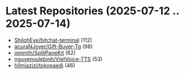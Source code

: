 # Latest Repositories (2025-07-12 .. 2025-07-14)

- [ShilohEye/bitchat-terminal](https://github.com/ShilohEye/bitchat-terminal) (112)
- [acuraNJoyer/Gift-Buyer-Tg](https://github.com/acuraNJoyer/Gift-Buyer-Tg) (98)
- [jsmmth/SplitPaneKit](https://github.com/jsmmth/SplitPaneKit) (62)
- [nguyenvulebinh/VietVoice-TTS](https://github.com/nguyenvulebinh/VietVoice-TTS) (53)
- [hilmiazizi/tokopaedi](https://github.com/hilmiazizi/tokopaedi) (46)
